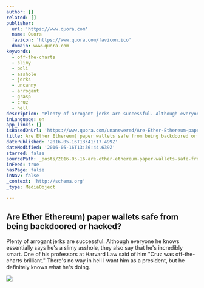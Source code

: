 ```yaml
---
author: []
related: []
publisher:
  url: 'https://www.quora.com'
  name: Quora
  favicon: 'https://www.quora.com/favicon.ico'
  domain: www.quora.com
keywords:
  - off-the-charts
  - slimy
  - poli
  - asshole
  - jerks
  - uncanny
  - arrogant
  - grasp
  - cruz
  - hell
description: "Plenty of arrogant jerks are successful. Although everyone he knows essentially says he's a slimy asshole, they also say that he's incredibly smart. One of his professors at Harvard Law said of him \"Cruz was off-the-charts brilliant.\" There's no way in hell I want him as a president, but he definitely knows what he's doing."
inLanguage: en
app_links: []
isBasedOnUrl: 'https://www.quora.com/unanswered/Are-Ether-Ethereum-paper-wallets-safe-from-being-backdoored-or-hacked'
title: Are Ether Ethereum) paper wallets safe from being backdoored or hacked?
datePublished: '2016-05-16T13:41:17.499Z'
dateModified: '2016-05-16T13:36:44.639Z'
starred: false
sourcePath: _posts/2016-05-16-are-ether-ethereum-paper-wallets-safe-from-being-backdoored.md
inFeed: true
hasPage: false
inNav: false
_context: 'http://schema.org'
_type: MediaObject

---
```

<article style=""><h1>Are Ether Ethereum) paper wallets safe from being backdoored or hacked?</h1><p>Plenty of arrogant jerks are successful. Although everyone he knows essentially says he's a slimy asshole, they also say that he's incredibly smart. One of his professors at Harvard Law said of him "Cruz was off-the-charts brilliant." There's no way in hell I want him as a president, but he definitely knows what he's doing.</p><img src="https://qsf.is.quoracdn.net/-images.new_grid.fb_share_default.pnge6dde9cfa6e03c43.png" /></article>